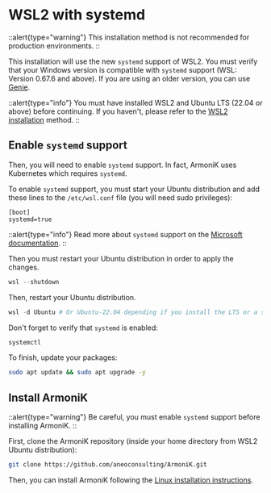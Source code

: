 # WSL2 with systemd

::alert{type="warning"}
This installation method is not recommended for production environments.
::

This installation will use the new `systemd` support of WSL2. You must verify that your Windows version is compatible with `systemd` support (WSL: Version 0.67.6 and above). If you are using an older version, you can use [Genie](./2.wsl2-with-genie.md).

::alert{type="info"}
You must have installed WSL2 and Ubuntu LTS (22.04 or above) before continuing. If you haven't, please refer to the [WSL2 installation](./0.installation-using-wsl2.md) method.
::

## Enable `systemd` support

Then, you will need to enable `systemd` support. In fact, ArmoniK uses Kubernetes which requires `systemd`.

To enable `systemd` support, you must start your Ubuntu distribution and add these lines to the `/etc/wsl.conf` file (you will need sudo privileges):

```text [wsl.conf]
[boot]
systemd=true
```

::alert{type="info"}
Read more about `systemd` support on the [Microsoft documentation](https://devblogs.microsoft.com/commandline/systemd-support-is-now-available-in-wsl/).
::

Then you must restart your Ubuntu distribution in order to apply the changes.

```powershell [powershell]
wsl --shutdown
```

Then, restart your Ubuntu distribution.

```powershell [powershell]
wsl -d Ubuntu # Or Ubuntu-22.04 depending if you install the LTS or a specific version
```

Don't forget to verify that `systemd` is enabled:

```bash [shell]
systemctl
```

To finish, update your packages:

```bash [shell]
sudo apt update && sudo apt upgrade -y
```

## Install ArmoniK

::alert{type="warning"}
Be careful, you must enable `systemd` support before installing ArmoniK.
::

First, clone the ArmoniK repository (inside your home directory from WSL2 Ubuntu distribution):

```bash [shell]
git clone https://github.com/aneoconsulting/ArmoniK.git
```

Then, you can install ArmoniK following the [Linux installation instructions](../1.linux/0.prerequisites.md).
